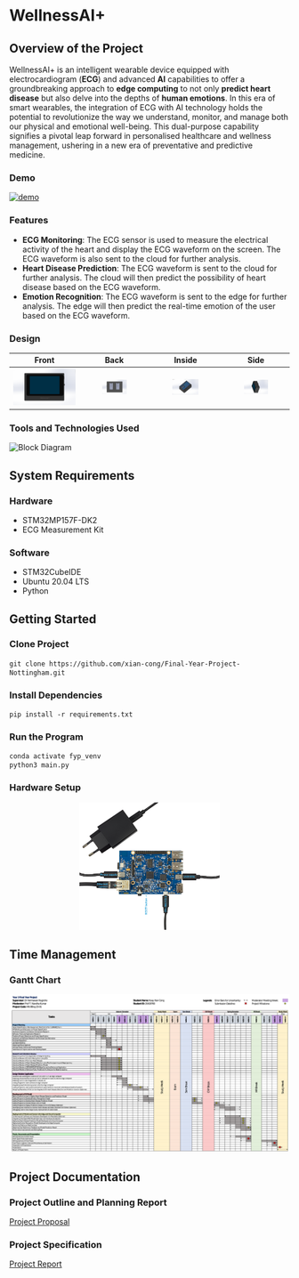 # WellnessAI+
## Overview of the Project
WellnessAI+ is an intelligent wearable device equipped with electrocardiogram (**ECG**) and advanced **AI** capabilities to offer a groundbreaking approach to **edge computing** to not only **predict heart disease** but also delve into the depths of **human emotions**. In this era of smart wearables, the integration of ECG with AI technology holds the potential to revolutionize the way we understand, monitor, and manage both our physical and emotional well-being. This dual-purpose capability signifies a pivotal leap forward in personalised healthcare and wellness management, ushering in a new era of preventative and predictive medicine.

### Demo
[![demo](https://youtu.be/qq1fBSTt8C8)](https://youtu.be/qq1fBSTt8C8)

### Features
- **ECG Monitoring**: The ECG sensor is used to measure the electrical activity of the heart and display the ECG waveform on the screen. The ECG waveform is also sent to the cloud for further analysis.
- **Heart Disease Prediction**: The ECG waveform is sent to the cloud for further analysis. The cloud will then predict the possibility of heart disease based on the ECG waveform.
- **Emotion Recognition**: The ECG waveform is sent to the edge for further analysis. The edge will then predict the real-time emotion of the user based on the ECG waveform.

### Design
| Front | Back | Inside | Side |
| :------: | :------: | :------: | :------: |
|<div style="text-align:center"><img src="3d%20model\pic\Front.png" alt="front" width="100%" height="100%"></div> | <div style="text-align:center"><img src="3d%20model\pic\back.png" alt="front" width="40%" height="100%"></div> | <div style="text-align:center"><img src="3d%20model\pic\Inside+screen.png" alt="front" width="40%" height="30%"></div> | <div style="text-align:center"><img src="3d%20model\pic\Side_1.png" alt="front" width="40%" height="30%"></div> 

### Tools and Technologies Used
![Block Diagram](links%20and%20documents/block%20diagram/WellnessAI+%20Block%20Diagram%20Architecture_updated.png)

## System Requirements
### Hardware
- STM32MP157F-DK2
- ECG Measurement Kit

### Software
- STM32CubeIDE
- Ubuntu 20.04 LTS
- Python

## Getting Started
### Clone Project
```
git clone https://github.com/xian-cong/Final-Year-Project-Nottingham.git
```

### Install Dependencies
```
pip install -r requirements.txt
```

### Run the Program
```
conda activate fyp_venv
python3 main.py
```

### Hardware Setup
<div style="text-align:center"><img src="img/Hardware%20connections.png" alt="Hardware Setup" width="50%" height="50%"></div>

## Time Management
### Gantt Chart
![Gantt Chart](links%20and%20documents/gantt%20chart/Gantt%20Chart_3-1.png)

## Project Documentation
### Project Outline and Planning Report
[Project Proposal](links%20and%20documents/project%20outline%20and%20planning%20report/Project%20Outline%20and%20Planning%20Report.pdf)

### Project Specification
[Project Report](links%20and%20documents/FYP%20Project%20Specification.pdf)